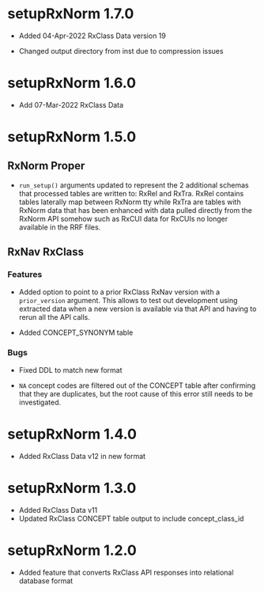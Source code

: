 # setupRxNorm 1.7.0

* Added 04-Apr-2022 RxClass Data version 19  

* Changed output directory from inst due to compression 
issues  


# setupRxNorm 1.6.0  

* Add 07-Mar-2022 RxClass Data  


# setupRxNorm 1.5.0  

## RxNorm Proper  

* `run_setup()` arguments updated to represent the 2 additional 
schemas that processed tables are written to: RxRel and RxTra. 
RxRel contains tables laterally map between RxNorm tty while 
RxTra are tables with RxNorm data that has been enhanced with 
data pulled directly from the RxNorm API somehow such as 
RxCUI data for RxCUIs no longer available in the RRF files.  


## RxNav RxClass  

### Features  

* Added option to point to a prior RxClass RxNav version 
with a `prior_version` argument. This allows to test out development 
using extracted data when a new version is available via that API and having 
to rerun all the API calls.  

* Added CONCEPT_SYNONYM table    


### Bugs  

* Fixed DDL to match new format  

* `NA` concept codes are filtered out of the CONCEPT table after 
confirming that they are duplicates, but the root cause of this error 
still needs to be investigated.  


# setupRxNorm 1.4.0  

* Added RxClass Data v12 in new format  

# setupRxNorm 1.3.0  

* Added RxClass Data v11 
* Updated RxClass CONCEPT table output to include concept_class_id  

# setupRxNorm 1.2.0  

* Added feature that converts RxClass API responses into relational database format  



